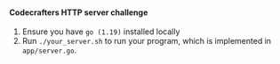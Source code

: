 #### Codecrafters HTTP server challenge

1. Ensure you have `go (1.19)` installed locally
1. Run `./your_server.sh` to run your program, which is implemented in
   `app/server.go`.
